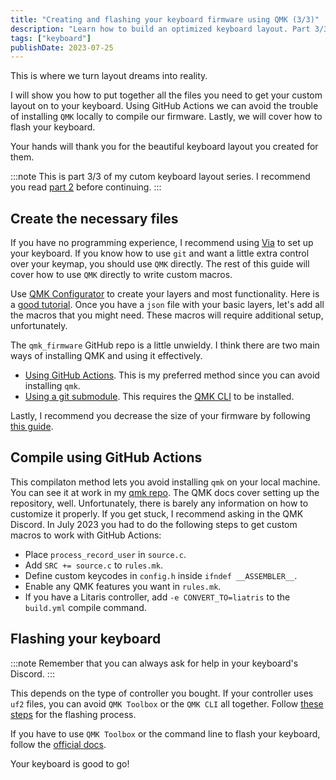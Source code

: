 ```yaml
---
title: "Creating and flashing your keyboard firmware using QMK (3/3)"
description: "Learn how to build an optimized keyboard layout. Part 3/3 covering how to actually create your keyboard layout and flash your keyboard with it."
tags: ["keyboard"]
publishDate: 2023-07-25
---
```


This is where we turn layout dreams into reality.

I will show you how to put together all the files you need to get your custom layout on to your keyboard. Using GitHub Actions we can avoid the trouble of installing `QMK` locally to compile our firmware. Lastly, we will cover how to flash your keyboard.

Your hands will thank you for the beautiful keyboard layout you created for them.

:::note
This is part 3/3 of my cutom keyboard layout series. I recommend you read [part 2](https://ratoru.com/blog/layout-customizing) before continuing.
:::

## Create the necessary files

If you have no programming experience, I recommend using [Via](https://www.caniusevia.com/) to set up your keyboard. If you know how to use `git` and want a little extra control over your keymap, you should use `QMK` directly. The rest of this guide will cover how to use `QMK` directly to write custom macros.

Use [QMK Configurator](https://config.qmk.fm/#/) to create your layers and most functionality. Here is a [good tutorial](https://www.youtube.com/watch?v=-imgglzDMdY). Once you have a `json` file with your basic layers, let's add all the macros that you might need. These macros will require additional setup, unfortunately.

The `qmk_firmware` GitHub repo is a little unwieldy. I think there are two main ways of installing QMK and using it effectively.

- [Using GitHub Actions](https://docs.qmk.fm/#/newbs_building_firmware_workflow). This is my preferred method since you can avoid installing `qmk`.
- [Using a git submodule](https://medium.com/@patrick.elmquist/separate-keymap-repo-for-qmk-136ff5a419bd). This requires the [QMK CLI](https://docs.qmk.fm/#/newbs_getting_started?id=installation-1) to be installed.

Lastly, I recommend you decrease the size of your firmware by following [this guide](https://docs.qmk.fm/#/squeezing_avr).

## Compile using GitHub Actions

This compilaton method lets you avoid installing `qmk` on your local machine. You can see it at work in my [qmk repo](https://github.com/ratoru/qmk_userspace/tree/main). The QMK docs cover setting up the repository, well. Unfortunately, there is barely any information on how to customize it properly. If you get stuck, I recommend asking in the QMK Discord. In July 2023 you had to do the following steps to get custom macros to work with GitHub Actions:

- Place `process_record_user` in `source.c`.
- Add `SRC += source.c` to `rules.mk`.
- Define custom keycodes in `config.h` inside `ifndef __ASSEMBLER__`.
- Enable any QMK features you want in `rules.mk`.
- If you have a Litaris controller, add `-e CONVERT_TO=liatris` to the `build.yml` compile command.

## Flashing your keyboard

:::note
Remember that you can always ask for help in your keyboard's Discord.
:::

This depends on the type of controller you bought. If your controller uses `uf2` files, you can avoid `QMK Toolbox` or the `QMK CLI` all together. Follow [these steps](https://docs.splitkb.com/hc/en-us/articles/6330981035676-Aurora-Build-Guide-20-Flashing-Firmware) for the flashing process.

If you have to use `QMK Toolbox` or the command line to flash your keyboard, follow the [official docs](https://docs.qmk.fm/#/newbs_flashing).

Your keyboard is good to go!

